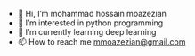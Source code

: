 - 👋 Hi, I’m mohammad hossain moazezian
- 👀 I’m interested in python programming 
- 🌱 I’m currently learning deep learning
- 📫 How to reach me mmoazezian@gmail.com

<!---
miladmz/miladmz is a ✨ special ✨ repository because its `README.md` (this file) appears on your GitHub profile.
You can click the Preview link to take a look at your changes.
--->

